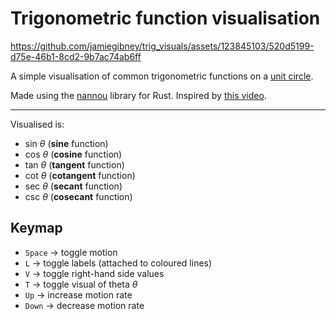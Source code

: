 # Trigonometric function visualisation

https://github.com/jamiegibney/trig_visuals/assets/123845103/520d5199-d75e-46b1-8cd2-9b7ac74ab6ff

A simple visualisation of common trigonometric functions on a [unit circle](https://en.wikipedia.org/wiki/Unit_circle).

Made using the [nannou](https://github.com/nannou-org/nannou) library for Rust. Inspired by [this video](https://youtu.be/Dsf6ADwJ66E?si=xC_gJOOfiLqyZQ35).

---

Visualised is:
- $\mathrm{sin}\ θ$ (**sine** function)
- $\mathrm{cos}\ θ$ (**cosine** function)
- $\mathrm{tan}\ θ$ (**tangent** function)
- $\mathrm{cot}\ θ$ (**cotangent** function)
- $\mathrm{sec}\ θ$ (**secant** function)
- $\mathrm{csc}\ θ$ (**cosecant** function)

## Keymap
- `Space` → toggle motion
- `L` → toggle labels (attached to coloured lines)
- `V` → toggle right-hand side values
- `T` → toggle visual of theta $θ$
- `Up` → increase motion rate
- `Down` → decrease motion rate
